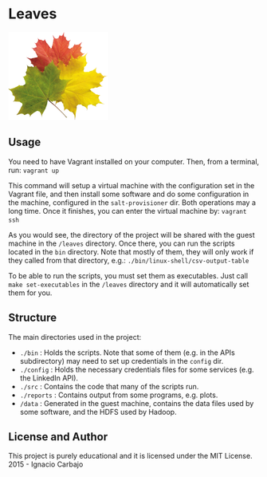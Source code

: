 # Leaves

[![Leaves Logo](/misc/logo.png)](https://github.com/igncp/leaves)

## Usage

You need to have Vagrant installed on your computer. Then, from a terminal, run:
`vagrant up`

This command will setup a virtual machine with the configuration set in the Vagrant file, and then install some software and do some configuration in the machine, configured in the `salt-provisioner` dir. Both operations may a long time. Once it finishes, you can enter the virtual machine by:
`vagrant ssh`

As you would see, the directory of the project will be shared with the guest machine in the `/leaves` directory. Once there, you can run the scripts located in the `bin` directory. Note that mostly of them, they will only work if they called from that directory, e.g.:
`./bin/linux-shell/csv-output-table`

To be able to run the scripts, you must set them as executables. Just call `make set-executables` in the `/leaves` directory and it will automatically set them for you.


## Structure
The main directories used in the project:
- `./bin` : Holds the scripts. Note that some of them (e.g. in the APIs subdirectory) may need to set up credentials in the `config` dir.
- `./config` : Holds the necessary credentials files for some services (e.g. the LinkedIn API).
- `./src` : Contains the code that many of the scripts run.
- `./reports` : Contains output from some programs, e.g. plots.
- `/data` : Generated in the guest machine, contains the data files used by some software, and the HDFS used by Hadoop.

## License and Author
This project is purely educational and it is licensed under the MIT License.
2015 - Ignacio Carbajo